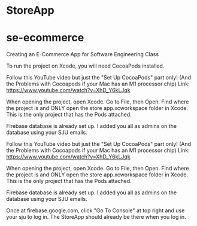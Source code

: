 # StoreApp
# se-ecommerce
Creating an E-Commerce App for Software Engineering Class

To run the project on Xcode, you will need CocoaPods installed.


Follow this YouTube video but just the "Set Up CocoaPods" part only! (And the Problems with Cocoapods if your Mac has an M1 processor chip)
Link: https://www.youtube.com/watch?v=XhD_Y6kLJqk

When opening the project, open Xcode. Go to File, then Open. Find where the project is and ONLY open the store app.xcworkspace folder in Xcode. This is the only project that has the Pods attached.

Firebase database is already set up. I added you all as admins on the database using your SJU emails. 

Follow this YouTube video but just the "Set Up CocoaPods" part only! (And the Problems with Cocoapods if your Mac has an M1 processor chip) Link: https://www.youtube.com/watch?v=XhD_Y6kLJqk

When opening the project, open Xcode. Go to File, then Open. Find where the project is and ONLY open the store app.xcworkspace folder in Xcode. This is the only project that has the Pods attached.

Firebase database is already set up. I added you all as admins on the database using your SJU emails.


Once at firebase.google.com, click "Go To Console" at top right and use your sju to log in. The StoreApp should already be there when you log in.
